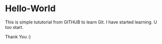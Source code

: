 # Hello-World
This is simple tututorial from GITHUB to learn Git. I have started learning. U too start.

Thank You :)
